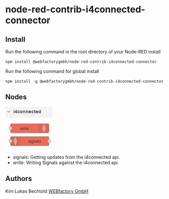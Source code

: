 # node-red-contrib-i4connected-connector

## Install

Run the following command in the root directory of your Node-RED install

    npm install @webfactorygmbh/node-red-contrib-i4connected-connector

Run the following command for global install

    npm install -g @webfactorygmbh/node-red-contrib-i4connected-connector

## Nodes

![Alt text](https://raw.githubusercontent.com/webfactory-team/node-red-contrib-i4connected-connector/master/nodes.JPG "Nodes overview")

* signals: Getting updates from the i4connected api.
* write: Writing Signals against the i4connected api.

## Authors

Kim Lukas Bechtold [WEBfactory GmbH][1]

[1]:https://webfactory-i4.de